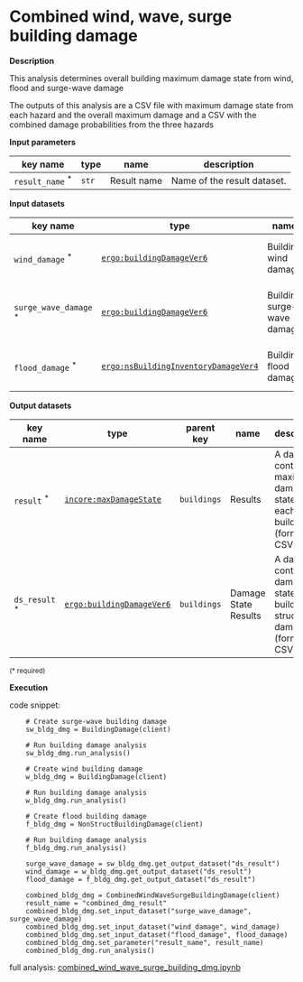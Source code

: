 # Combined wind, wave, surge building damage

**Description**

This analysis determines overall building maximum damage state from wind, flood and surge-wave damage 

The outputs of this analysis are a CSV file with maximum damage state from each hazard and the overall maximum damage and a CSV with the combined damage probabilities from the three hazards

**Input parameters**

key name | type | name | description
--- | --- | --- | ---
`result_name` <sup>*</sup> | `str` | Result name | Name of the result dataset.

**Input datasets**

key name | type | name | description
--- | --- | --- | ---
`wind_damage` <sup>*</sup> | [`ergo:buildingDamageVer6`](https://tools.in-core.org/semantics/api/types/ergo:buildingDamageVer6) | Building wind damage |  A building wind damage dataset.
`surge_wave_damage` <sup>*</sup> | [`ergo:buildingDamageVer6`](https://tools.in-core.org/semantics/api/types/ergo:buildingDamageVer6) | Building surge-wave damage |  A building surge-wave damage dataset.
`flood_damage` <sup>*</sup> | [`ergo:nsBuildingInventoryDamageVer4`](https://tools.in-core.org/semantics/api/types/ergo:nsBuildingInventoryDamageVer4) | Building flood damage |  A building flood damage dataset.

**Output datasets**

key name | type | parent key | name| description
--- | --- | --- |---| ---
`result` <sup>*</sup> | [`incore:maxDamageState`](https://tools.in-core.org/semantics/api/types/incore:maxDamageState) | `buildings` | Results| A dataset containing maximum damage state for each building<br>(format: CSV).
`ds_result` <sup>*</sup> | [`ergo:buildingDamageVer6`](https://tools.in-core.org/semantics/api/types/ergo:buildingDamageVer6) | `buildings` | Damage State Results | A dataset containing damage states for building structural damage<br>(format: CSV).
<small>(* required)</small>

**Execution**

code snippet:

```
    # Create surge-wave building damage
    sw_bldg_dmg = BuildingDamage(client)

    # Run building damage analysis
    sw_bldg_dmg.run_analysis()    

    # Create wind building damage
    w_bldg_dmg = BuildingDamage(client)

    # Run building damage analysis
    w_bldg_dmg.run_analysis()    

    # Create flood building damage
    f_bldg_dmg = NonStructBuildingDamage(client)

    # Run building damage analysis
    f_bldg_dmg.run_analysis()    

    surge_wave_damage = sw_bldg_dmg.get_output_dataset("ds_result")
    wind_damage = w_bldg_dmg.get_output_dataset("ds_result")
    flood_damage = f_bldg_dmg.get_output_dataset("ds_result")

    combined_bldg_dmg = CombinedWindWaveSurgeBuildingDamage(client)
    result_name = "combined_dmg_result"
    combined_bldg_dmg.set_input_dataset("surge_wave_damage", surge_wave_damage)
    combined_bldg_dmg.set_input_dataset("wind_damage", wind_damage)
    combined_bldg_dmg.set_input_dataset("flood_damage", flood_damage)
    combined_bldg_dmg.set_parameter("result_name", result_name)
    combined_bldg_dmg.run_analysis()
```

full analysis: [combined_wind_wave_surge_building_dmg.ipynb](https://github.com/IN-CORE/incore-docs/blob/main/notebooks/combined_wind_wave_surge_building_dmg.ipynb)
